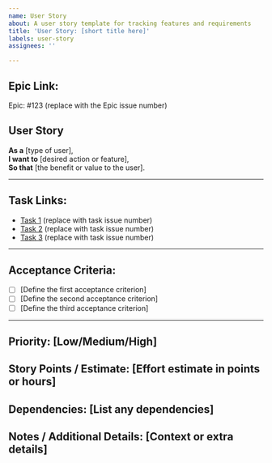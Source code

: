 ```yaml
---
name: User Story
about: A user story template for tracking features and requirements
title: 'User Story: [short title here]'
labels: user-story
assignees: ''

---
```


## **Epic Link:**
Epic: #123 (replace with the Epic issue number)

## **User Story**
**As a** [type of user],  
**I want to** [desired action or feature],  
**So that** [the benefit or value to the user].

---

## **Task Links:**
- [Task 1](#456) (replace with task issue number)
- [Task 2](#457) (replace with task issue number)
- [Task 3](#458) (replace with task issue number)

---

## **Acceptance Criteria:**
- [ ] [Define the first acceptance criterion]
- [ ] [Define the second acceptance criterion]
- [ ] [Define the third acceptance criterion]

---

## **Priority:** [Low/Medium/High]  
## **Story Points / Estimate:** [Effort estimate in points or hours]  
## **Dependencies:** [List any dependencies]  
## **Notes / Additional Details:** [Context or extra details]

